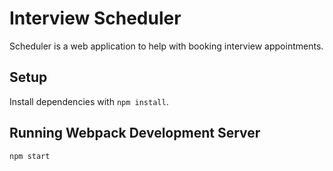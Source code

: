 # Interview Scheduler

Scheduler is a web application to help with booking interview appointments.

## Setup

Install dependencies with `npm install`.

## Running Webpack Development Server

```sh
npm start
```
